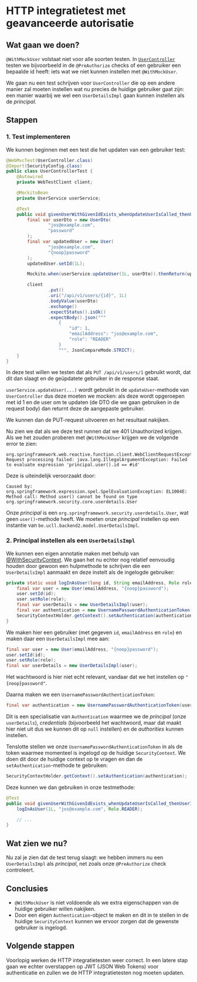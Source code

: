 # HTTP integratietest met geavanceerde autorisatie

## Wat gaan we doen?

`@WithMockUser` volstaat niet voor alle soorten testen. In
[`UserController`](./src/main/java/be/ucll/backend2/controller/UserController.java)
testen we bijvoorbeeld in de `@PreAuthorize` checks of een
gebruiker een bepaalde id heeft: iets wat we niet kunnen instellen
met `@WithMockUser`.

We gaan nu een test schrijven voor `UserController` die op een andere
manier zal moeten instellen wat nu precies de huidige gebruiker gaat zijn:
een manier waarbij we wel een `UserDetailsImpl` gaan kunnen instellen als
de *principal*.

## Stappen

### 1. Test implementeren

We kunnen beginnen met een test die het updaten van een gebruiker test:

```java
@WebMvcTest(UserController.class)
@Import(SecurityConfig.class)
public class UserControllerTest {
    @Autowired
    private WebTestClient client;

    @MockitoBean
    private UserService userService;

    @Test
    public void givenUserWithGivenIdExists_whenUpdateUserIsCalled_thenUserIsUpdated() throws UserNotFoundException, EmailAddressNotUniqueException {
        final var userDto = new UserDto(
                "jos@example.com",
                "password"
        );
        final var updatedUser = new User(
                "jos@example.com",
                "{noop}password"
        );
        updatedUser.setId(1L);

        Mockito.when(userService.updateUser(1L, userDto)).thenReturn(updatedUser);

        client
                .put()
                .uri("/api/v1/users/{id}", 1L)
                .bodyValue(userDto)
                .exchange()
                .expectStatus().isOk()
                .expectBody().json("""
                    {
                        "id": 1,
                        "emailAddress": "jos@example.com",
                        "role": "READER"
                    }
                    """, JsonCompareMode.STRICT);
    }
}
```

In deze test willen we testen dat als `PUT /api/v1/users/1` gebruikt wordt, dat dit dan slaagt en
de geüpdatete gebruiker in de response staat.

`userService.updateUser(...)` wordt gebruikt in de `updateUser`-methode van `UserController` dus
deze moeten we mocken: als deze wordt opgeroepen met id 1 en de user om te updaten (de DTO die
we gaan gebruiken in de request body) dan returnt deze de aangepaste gebruiker.

We kunnen dan de PUT-request uitvoeren en het resultaat nakijken.

Nu zien we dat als we deze test runnen dat we 401 Unauthorized krijgen. Als we het zouden proberen
met `@WithMockUser` krijgen we de volgende error te zien:

```
org.springframework.web.reactive.function.client.WebClientRequestException: Request processing failed: java.lang.IllegalArgumentException: Failed to evaluate expression 'principal.user().id == #id'
```

Deze is uiteindelijk veroorzaakt door:

```
Caused by: org.springframework.expression.spel.SpelEvaluationException: EL1004E: Method call: Method user() cannot be found on type org.springframework.security.core.userdetails.User
```

Onze *principal* is een `org.springframework.security.userdetails.User`, wat geen `user()`-methode heeft. We moeten onze *principal* instellen op
een instantie van `be.ucll.backend2.model.UserDetailsImpl`.

### 2. Principal instellen als een `UserDetailsImpl`

We kunnen een eigen annotatie maken met behulp van
[@WithSecurityContext](https://docs.spring.io/spring-security/reference/servlet/test/method.html#test-method-withsecuritycontext).
We gaan het nu echter nog relatief eenvoudig houden door gewoon een hulpmethode te schrijven die een `UserDetailsImpl` aanmaakt
en deze instelt als de ingelogde gebruiker:

```java
private static void logInAsUser(long id, String emailAddress, Role role) {
    final var user = new User(emailAddress, "{noop}password");
    user.setId(id);
    user.setRole(role);
    final var userDetails = new UserDetailsImpl(user);
    final var authentication = new UsernamePasswordAuthenticationToken(userDetails, null, userDetails.getAuthorities());
    SecurityContextHolder.getContext().setAuthentication(authentication);
}
```

We maken hier een gebruiker (met gegeven `id`, `emailAddress` en `role`) en maken daar
een `UserDetailsImpl` mee aan:

```java
final var user = new User(emailAddress, "{noop}password");
user.setId(id);
user.setRole(role);
final var userDetails = new UserDetailsImpl(user);
```

Het wachtwoord is hier niet echt relevant, vandaar dat we het instellen op `"{noop}password"`.

Daarna maken we een `UsernamePasswordAuthenticationToken`:

```java
final var authentication = new UsernamePasswordAuthenticationToken(userDetails, null, userDetails.getAuthorities());
```

Dit is een specialisatie van `Authentication` waarmee we de *principal* (onze `userDetails`),
*credentials* (bijvoorbeeld het wachtwoord, maar dat maakt hier niet uit dus we kunnen dit op
`null` instellen) en de *authorities* kunnen instellen.

Tenslotte stellen we onze `UsernamePasswordAuthenticationToken` in als de token waarmee momenteel
is ingelogd op de huidige `SecurityContext`. We doen dit door de huidige context op te vragen
en dan de `setAuthentication`-methode te gebruiken:

```java
SecurityContextHolder.getContext().setAuthentication(authentication);
```

Deze kunnen we dan gebruiken in onze testmethode:

```java
@Test
public void givenUserWithGivenIdExists_whenUpdateUserIsCalled_thenUserIsUpdated() throws UserNotFoundException, EmailAddressNotUniqueException {
    logInAsUser(1L, "jos@example.com", Role.READER);

    // ...
}
```

## Wat zien we nu?

Nu zal je zien dat de test terug slaagt: we hebben immers nu een `UserDetailsImpl` als
*principal*, net zoals onze `@PreAuthorize` check controleert.

## Conclusies

- `@WithMockUser` is niet voldoende als we extra eigenschappen van de huidige gebruiker willen nakijken.
- Door een eigen `Authentication`-object te maken en dit in te stellen in de huidige `SecurityContext` kunnen
  we ervoor zorgen dat de gewenste gebruiker is ingelogd.

## Volgende stappen

Voorlopig werken de HTTP integratietesten weer correct. In een latere stap gaan we echter
overstappen op JWT (JSON Web Tokens) voor authenticatie en zullen we de HTTP integratietesten
nog moeten updaten.

